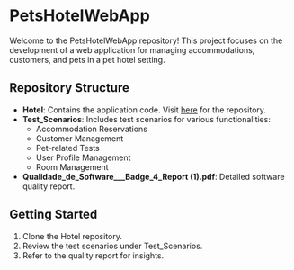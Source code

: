 # PetsHotelWebApp

Welcome to the PetsHotelWebApp repository! This project focuses on the development of a web application for managing accommodations, customers, and pets in a pet hotel setting.

## Repository Structure
- **Hotel**: Contains the application code. Visit [here](https://github.com/jmbmartins/PetsHotelWebApp) for the repository.
- **Test_Scenarios**: Includes test scenarios for various functionalities:
  - Accommodation Reservations
  - Customer Management
  - Pet-related Tests
  - User Profile Management
  - Room Management
- **Qualidade_de_Software___Badge_4_Report (1).pdf**: Detailed software quality report.

## Getting Started
1. Clone the Hotel repository.
2. Review the test scenarios under Test_Scenarios.
3. Refer to the quality report for insights.

